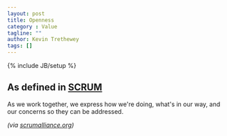 ```yaml
---
layout: post
title: Openness
category : Value
tagline: ""
author: Kevin Trethewey
tags: []
---
```

{% include JB/setup %}

## As defined in [SCRUM](/archetype/SCRUM/)
As we work together, we express how we're doing, what's in our way, and our concerns so they can be addressed.

*(via [scrumalliance.org](https://www.scrumalliance.org/why-scrum/core-scrum-values-roles))*

